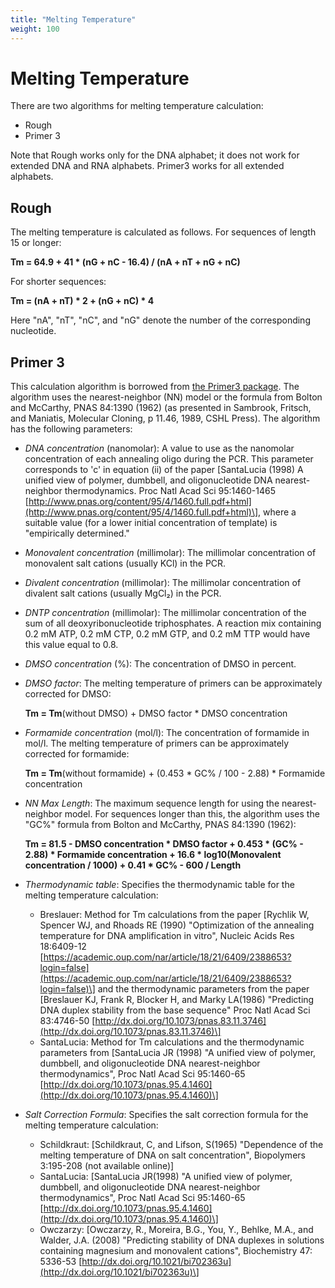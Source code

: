 ```yaml
---
title: "Melting Temperature"
weight: 100
---
```


# Melting Temperature

There are two algorithms for melting temperature calculation:

* Rough
* Primer 3

Note that Rough works only for the DNA alphabet; it does not work for extended DNA and RNA alphabets. Primer3 works for all extended alphabets.

## Rough

The melting temperature is calculated as follows. For sequences of length 15 or longer:

**Tm = 64.9 + 41 \* (nG + nC - 16.4) / (nA + nT + nG + nC)**

For shorter sequences:

**Tm = (nA + nT) \* 2 + (nG + nC) \* 4**

Here "nA", "nT", "nC", and "nG" denote the number of the corresponding nucleotide.

## Primer 3

This calculation algorithm is borrowed from [the Primer3 package](https://github.com/primer3-org/primer3). The algorithm uses the nearest-neighbor (NN) model or the formula from Bolton and McCarthy, PNAS 84:1390 (1962) (as presented in Sambrook, Fritsch, and Maniatis, Molecular Cloning, p 11.46, 1989, CSHL Press). The algorithm has the following parameters:

* _DNA concentration_ (nanomolar): A value to use as the nanomolar concentration of each annealing oligo during the PCR. This parameter corresponds to 'c' in equation (ii) of the paper \[SantaLucia (1998) A unified view of polymer, dumbbell, and oligonucleotide DNA nearest-neighbor thermodynamics. Proc Natl Acad Sci 95:1460-1465 [http://www.pnas.org/content/95/4/1460.full.pdf+html](http://www.pnas.org/content/95/4/1460.full.pdf+html)\], where a suitable value (for a lower initial concentration of template) is "empirically determined."
* _Monovalent concentration_ (millimolar): The millimolar concentration of monovalent salt cations (usually KCl) in the PCR.
* _Divalent concentration_ (millimolar): The millimolar concentration of divalent salt cations (usually MgCl₂) in the PCR.
* _DNTP concentration_ (millimolar): The millimolar concentration of the sum of all deoxyribonucleotide triphosphates. A reaction mix containing 0.2 mM ATP, 0.2 mM CTP, 0.2 mM GTP, and 0.2 mM TTP would have this value equal to 0.8.
* _DMSO concentration_ (%): The concentration of DMSO in percent.
* _DMSO factor_: The melting temperature of primers can be approximately corrected for DMSO:

    **Tm = Tm**(without DMSO) + DMSO factor \* DMSO concentration

* _Formamide concentration_ (mol/l): The concentration of formamide in mol/l. The melting temperature of primers can be approximately corrected for formamide:

    **Tm = Tm**(without formamide) + (0.453 \* GC% / 100 - 2.88) \* Formamide concentration

* _NN Max Length_: The maximum sequence length for using the nearest-neighbor model. For sequences longer than this, the algorithm uses the "GC%" formula from Bolton and McCarthy, PNAS 84:1390 (1962):

    **Tm = 81.5 - DMSO concentration \* DMSO factor + 0.453 \* (GC% - 2.88) \* Formamide concentration + 16.6 \* log10(Monovalent concentration / 1000) + 0.41 \* GC% - 600 / Length**

* _Thermodynamic table_: Specifies the thermodynamic table for the melting temperature calculation:
    * Breslauer: Method for Tm calculations from the paper \[Rychlik W, Spencer WJ, and Rhoads RE (1990) "Optimization of the annealing temperature for DNA amplification in vitro", Nucleic Acids Res 18:6409-12 [https://academic.oup.com/nar/article/18/21/6409/2388653?login=false](https://academic.oup.com/nar/article/18/21/6409/2388653?login=false)\] and the thermodynamic parameters from the paper \[Breslauer KJ, Frank R, Blocker H, and Marky LA(1986) "Predicting DNA duplex stability from the base sequence" Proc Natl Acad Sci 83:4746-50 [http://dx.doi.org/10.1073/pnas.83.11.3746](http://dx.doi.org/10.1073/pnas.83.11.3746)\]
    * SantaLucia: Method for Tm calculations and the thermodynamic parameters from \[SantaLucia JR (1998) "A unified view of polymer, dumbbell, and oligonucleotide DNA nearest-neighbor thermodynamics", Proc Natl Acad Sci 95:1460-65 [http://dx.doi.org/10.1073/pnas.95.4.1460](http://dx.doi.org/10.1073/pnas.95.4.1460)\]
* _Salt Correction Formula_: Specifies the salt correction formula for the melting temperature calculation:
    * Schildkraut: \[Schildkraut, C, and Lifson, S(1965) "Dependence of the melting temperature of DNA on salt concentration", Biopolymers 3:195-208 (not available online)\]
    * SantaLucia: \[SantaLucia JR(1998) "A unified view of polymer, dumbbell, and oligonucleotide DNA nearest-neighbor thermodynamics", Proc Natl Acad Sci 95:1460-65 [http://dx.doi.org/10.1073/pnas.95.4.1460](http://dx.doi.org/10.1073/pnas.95.4.1460)\]
    * Owczarzy: \[Owczarzy, R., Moreira, B.G., You, Y., Behlke, M.A., and Walder, J.A. (2008) "Predicting stability of DNA duplexes in solutions containing magnesium and monovalent cations", Biochemistry 47: 5336-53 [http://dx.doi.org/10.1021/bi702363u](http://dx.doi.org/10.1021/bi702363u)\]